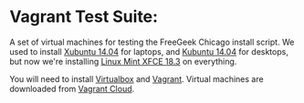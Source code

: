 # Vagrant Test Suite:

A set of virtual machines for testing the FreeGeek Chicago install script.
We used to install [Xubuntu 14.04](https://xubuntu.org/news/14-04-release/) for laptops, and [Kubuntu 14.04](https://kubuntu.org/tag/kubuntu-14-04/) for desktops, but now we're installing [Linux Mint XFCE 18.3](https://www.linuxmint.com/rel_sylvia_xfce.php) on everything.

You will need to install [Virtualbox](https://www.virtualbox.org/) and [Vagrant](https://www.vagrantup.com/). Virtual machines are downloaded from [Vagrant Cloud](https://app.vagrantup.com/ahanson). 

